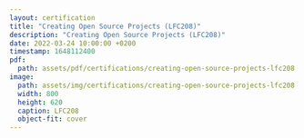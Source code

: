 ```yaml
---
layout: certification
title: "Creating Open Source Projects (LFC208)"
description: "Creating Open Source Projects (LFC208)"
date: 2022-03-24 10:00:00 +0200
timestamp: 1648112400
pdf:
  path: assets/pdf/certifications/creating-open-source-projects-lfc208.pdf
image:
  path: assets/img/certifications/creating-open-source-projects-lfc208.webp
  width: 800
  height: 620
  caption: LFC208
  object-fit: cover
---
```

